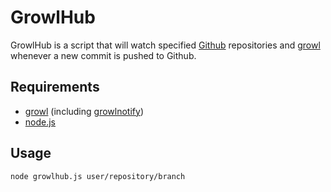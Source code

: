 GrowlHub
========
GrowlHub is a script that will watch specified [Github](http://github.com/)
repositories and [growl](http://growl.info/) whenever a new commit is pushed
to Github.


Requirements
------------
- [growl](http://growl.info/) (including [growlnotify](http://growl.info/documentation/growlnotify.php))
- [node.js](http://nodejs.org/)


Usage
-----
`node growlhub.js user/repository/branch`